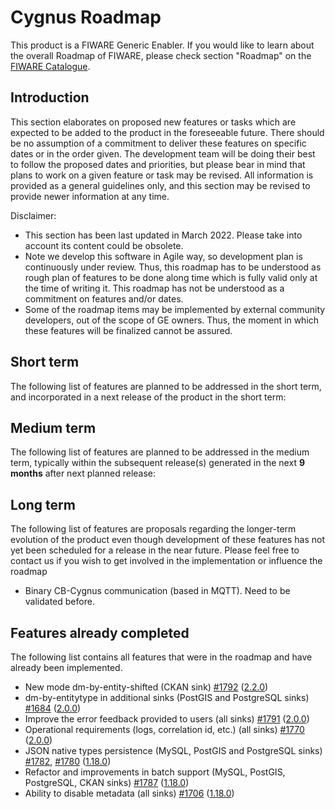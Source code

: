 # Cygnus Roadmap

This product is a FIWARE Generic Enabler. If you would like to learn about 
the overall Roadmap of FIWARE, please check section "Roadmap" on 
the [FIWARE Catalogue](https://www.fiware.org/developers/catalogue/).

## Introduction

This section elaborates on proposed new features or tasks which are expected to
be added to the product in the foreseeable future. There should be no assumption
of a commitment to deliver these features on specific dates or in the order
given. The development team will be doing their best to follow the proposed
dates and priorities, but please bear in mind that plans to work on a given
feature or task may be revised. All information is provided as a general
guidelines only, and this section may be revised to provide newer information at
any time.

Disclaimer:

* This section has been last updated in March 2022. Please take into account its 
  content could be obsolete.
* Note we develop this software in Agile way, so development plan is continuously 
  under review. Thus, this roadmap has to be understood as rough plan of features 
  to be done along time which is fully valid only at the time of writing it. This
  roadmap has not be understood as a commitment on features and/or dates.
* Some of the roadmap items may be implemented by external community developers, 
  out of the scope of GE owners. Thus, the moment in which these features will be
  finalized cannot be assured.

## Short term

The following list of features are planned to be addressed in the short term,
and incorporated in a next release of the product in the short term:

## Medium term

The following list of features are planned to be addressed in the medium term,
typically within the subsequent release(s) generated in the next **9 months**
after next planned release:

## Long term

The following list of features are proposals regarding the longer-term evolution
of the product even though development of these features has not yet been
scheduled for a release in the near future. Please feel free to contact us if
you wish to get involved in the implementation or influence the roadmap

-   Binary CB-Cygnus communication (based in MQTT). Need to be validated before.

## Features already completed

The following list contains all features that were in the roadmap and have already been implemented.

- New mode dm-by-entity-shifted (CKAN sink) [#1792](https://github.com/telefonicaid/fiware-cygnus/issues/1792) ([2.2.0](https://github.com/telefonicaid/fiware-cygnus/releases/tag/2.2.0))
- dm-by-entitytype in additional sinks (PostGIS and PostgreSQL sinks) [#1684](https://github.com/telefonicaid/fiware-cygnus/issues/1684) ([2.0.0](https://github.com/telefonicaid/fiware-cygnus/releases/tag/2.0.0))
- Improve the error feedback provided to users (all sinks) [#1791](https://github.com/telefonicaid/fiware-cygnus/issues/1791) ([2.0.0](https://github.com/telefonicaid/fiware-cygnus/releases/tag/2.0.0))
- Operational requirements (logs, correlation id, etc.) (all sinks) [#1770](https://github.com/telefonicaid/fiware-cygnus/issues/1770) ([2.0.0](https://github.com/telefonicaid/fiware-cygnus/releases/tag/2.0.0))
- JSON native types persistence (MySQL, PostGIS and PostgreSQL sinks) [#1782](https://github.com/telefonicaid/fiware-cygnus/issues/1782), [#1780](https://github.com/telefonicaid/fiware-cygnus/issues/1780) ([1.18.0](https://github.com/telefonicaid/fiware-cygnus/releases/tag/1.18.0))
- Refactor and improvements in batch support (MySQL, PostGIS, PostgreSQL, CKAN sinks) [#1787](https://github.com/telefonicaid/fiware-cygnus/issues/1787) ([1.18.0](https://github.com/telefonicaid/fiware-cygnus/releases/tag/1.18.0))
- Ability to disable metadata (all sinks) [#1706](https://github.com/telefonicaid/fiware-cygnus/issues/1706) ([1.18.0](https://github.com/telefonicaid/fiware-cygnus/releases/tag/1.18.0))
